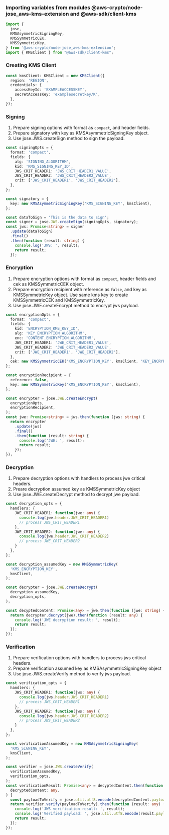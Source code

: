 ### Importing variables from modules @aws-crypto/node-jose_aws-kms-extension and @aws-sdk/client-kms

```ts
import {
  jose,
  KMSAsymmetricSigningKey,
  KMSSymmetricCEK,
  KMSSymmetricKey,
} from '@aws-crypto/node-jose_aws-kms-extension';
import { KMSClient } from "@aws-sdk/client-kms";
```

### Creating KMS Client

```ts
const kmsClient: KMSClient = new KMSClient({
  region: 'REGION',
  credentials: {
    accessKeyId: 'EXAMPLEACCESSKEY',
    secretAccessKey: 'examplesecretkey/K',
  },
});
```

### Signing

1. Prepare signing options with format as `compact`, and header fields.
2. Prepare signatory with key as KMSAsymmetricSigningKey object.
3. Use jose.JWS.createSign method to sign the payload.

```ts
const signingOpts = {
  format: 'compact',
  fields: {
    alg: 'SIGNING_ALGORITHM',
    kid: 'KMS_SIGNING_KEY_ID',
    JWS_CRIT_HEADER1: 'JWS_CRIT_HEADER1_VALUE',
    JWS_CRIT_HEADER2: 'JWS_CRIT_HEADER2_VALUE',
    crit: ['JWS_CRIT_HEADER1', 'JWS_CRIT_HEADER2'],
  },
};

const signatory = {
  key: new KMSAsymmetricSigningKey('KMS_SIGNING_KEY', kmsClient),
};

const dataToSign = 'This is the data to sign';
const signer = jose.JWS.createSign(signingOpts, signatory);
const jws: Promise<string> = signer
  .update(dataToSign)
  .final()
  .then(function (result: string) {
    console.log('JWS: ', result);
    return result;
  });

  ```

### Encryption

1. Prepare encryption options with format as `compact`, header fields and cek as KMSSymmetricCEK object.
2. Prepare encryption recipient with reference as `false`, and key as KMSSymmetricKey object. Use same kms key to create KMSSymmetricCEK and KMSSymmetricKey.
3. Use jose.JWE.createEncrypt method to encrypt jws payload.

```ts
const encryptionOpts = {
  format: 'compact',
  fields: {
    kid: 'ENCRYPTION_KMS_KEY_ID',
    alg: 'KEY_ENCRYPTION_ALGORITHM',
    enc: 'CONTENT_ENCRYPTION_ALGORITHM',
    JWE_CRIT_HEADER1: 'JWE_CRIT_HEADER1_VALUE',
    JWE_CRIT_HEADER2: 'JWE_CRIT_HEADER2_VALUE',
    crit: ['JWE_CRIT_HEADER1', 'JWE_CRIT_HEADER2'],
  },
  cek: new KMSSymmetricCEK('KMS_ENCRYPTION_KEY', kmsClient, 'KEY_ENCRYPTION_ALGORITHM'),
};

const encryptionRecipient = {
  reference: false,
  key: new KMSSymmetricKey('KMS_ENCRYPTION_KEY', kmsClient),
};

const encrypter = jose.JWE.createEncrypt(
  encryptionOpts,
  encryptionRecipient,
);
const jwe: Promise<string> = jws.then(function (jws: string) {
  return encrypter
    .update(jws)
    .final()
    .then(function (result: string) {
      console.log('JWE: ', result);
      return result;
    });
});

```

###  Decryption

1. Prepare decryption options with handlers to process jwe critical headers.
2. Preare decryption assumed key as KMSSymmetricKey object
3. Use jose.JWE.createDecrypt method to decrypt jwe payload.

```ts
const decryption_opts = {
  handlers: {
    JWE_CRIT_HEADER1: function(jwe: any) { 
      console.log(jwe.header.JWE_CRIT_HEADER1)
      // process JWE_CRIT_HEADER1
    },
    JWE_CRIT_HEADER2: function(jwe: any) {
      console.log(jwe.header.JWE_CRIT_HEADER2)
      // process JWE_CRIT_HEADER2
    }
  },
};

const decryption_assumedKey = new KMSSymmetricKey(
  'KMS_ENCRYPTION_KEY',
  kmsClient,
);

const decrypter = jose.JWE.createDecrypt(
  decryption_assumedKey,
  decryption_opts,
);

const decyptedContent: Promise<any> = jwe.then(function (jwe: string) {
  return decrypter.decrypt(jwe).then(function (result: any) {
    console.log('JWE decryption result: ', result);
    return result;
  });
});
```

###  Verification

1. Prepare verification options with handlers to process jws critical headers.
2. Prepare verification assumed key as KMSAsymmetricSigningKey object
3. Use jose.JWS.createVerify method to verify jws payload.

```ts
const verification_opts = {
  handlers: {
    JWS_CRIT_HEADER1: function(jws: any) { 
      console.log(jws.header.JWS_CRIT_HEADER1)
      // process JWS_CRIT_HEADER1
    },
    JWS_CRIT_HEADER2: function(jws: any) {
      console.log(jws.header.JWS_CRIT_HEADER2)
      // process JWS_CRIT_HEADER2
    }
  },
};

const verificationAssumedKey = new KMSAsymmetricSigningKey(
  'KMS_SIGNING_KEY',
  kmsClient,
);

const verifier = jose.JWS.createVerify(
  verificationAssumedKey,
  verification_opts,
);
const verificationResult: Promise<any> = decyptedContent.then(function (
  decryptedContent: any,
) {
  const payloadToVerify = jose.util.utf8.encode(decryptedContent.payload);
  return verifier.verify(payloadToVerify).then(function (result: any) {
    console.log('JWS verification result: ', result);
    console.log('Verified payload: ', jose.util.utf8.encode(result.payload));
    return result;
  });
});
```